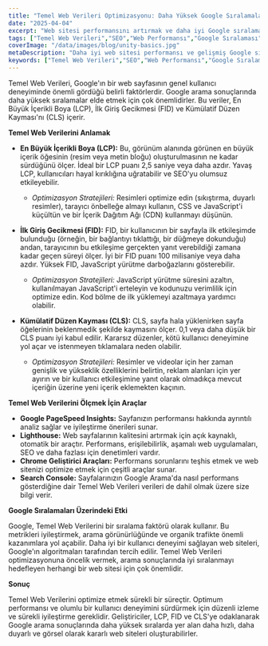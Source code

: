 ```yaml
---
title: "Temel Web Verileri Optimizasyonu: Daha Yüksek Google Sıralamaları İçin Kritik Metrikler"
date: "2025-04-04"
excerpt: "Web sitesi performansını artırmak ve daha iyi Google sıralamaları elde etmek için Temel Web Verilerini (LCP, FID, CLS) nasıl optimize edeceğinizi öğrenin. Bu kılavuz, geliştiriciler için uygulanabilir stratejiler ve teknik bilgiler sunar."
tags: ["Temel Web Verileri","SEO","Web Performansı","Google Sıralaması","Optimizasyon","LCP","FID","CLS"]
coverImage: "/data/images/blog/unity-basics.jpg"
metaDescription: "Daha iyi web sitesi performansı ve gelişmiş Google sıralamaları için Temel Web Verilerini (LCP, FID, CLS) optimize edin. Geliştiriciler için uygulanabilir stratejiler ve teknik bilgiler öğrenin."
keywords: ["Temel Web Verileri","SEO","Web Performansı","Google Sıralaması","Optimizasyon","LCP","FID","CLS"]
---
```


Temel Web Verileri, Google'ın bir web sayfasının genel kullanıcı deneyiminde önemli gördüğü belirli faktörlerdir. Google arama sonuçlarında daha yüksek sıralamalar elde etmek için çok önemlidirler. Bu veriler, En Büyük İçerikli Boya (LCP), İlk Giriş Gecikmesi (FID) ve Kümülatif Düzen Kayması'nı (CLS) içerir.

**Temel Web Verilerini Anlamak**

*   **En Büyük İçerikli Boya (LCP):** Bu, görünüm alanında görünen en büyük içerik öğesinin (resim veya metin bloğu) oluşturulmasının ne kadar sürdüğünü ölçer. İdeal bir LCP puanı 2,5 saniye veya daha azdır. Yavaş LCP, kullanıcıları hayal kırıklığına uğratabilir ve SEO'yu olumsuz etkileyebilir.

    *   *Optimizasyon Stratejileri:* Resimleri optimize edin (sıkıştırma, duyarlı resimler), tarayıcı önbelleğe almayı kullanın, CSS ve JavaScript'i küçültün ve bir İçerik Dağıtım Ağı (CDN) kullanmayı düşünün.
*   **İlk Giriş Gecikmesi (FID):** FID, bir kullanıcının bir sayfayla ilk etkileşimde bulunduğu (örneğin, bir bağlantıyı tıklattığı, bir düğmeye dokunduğu) andan, tarayıcının bu etkileşime gerçekten yanıt verebildiği zamana kadar geçen süreyi ölçer. İyi bir FID puanı 100 milisaniye veya daha azdır. Yüksek FID, JavaScript yürütme darboğazlarını gösterebilir.

    *   *Optimizasyon Stratejileri:* JavaScript yürütme süresini azaltın, kullanılmayan JavaScript'i erteleyin ve kodunuzu verimlilik için optimize edin. Kod bölme de ilk yüklemeyi azaltmaya yardımcı olabilir.
*   **Kümülatif Düzen Kayması (CLS):** CLS, sayfa hala yüklenirken sayfa öğelerinin beklenmedik şekilde kaymasını ölçer. 0,1 veya daha düşük bir CLS puanı iyi kabul edilir. Kararsız düzenler, kötü kullanıcı deneyimine yol açar ve istenmeyen tıklamalara neden olabilir.

    *   *Optimizasyon Stratejileri:* Resimler ve videolar için her zaman genişlik ve yükseklik özelliklerini belirtin, reklam alanları için yer ayırın ve bir kullanıcı etkileşimine yanıt olarak olmadıkça mevcut içeriğin üzerine yeni içerik eklemekten kaçının.

**Temel Web Verilerini Ölçmek İçin Araçlar**

*   **Google PageSpeed Insights:** Sayfanızın performansı hakkında ayrıntılı analiz sağlar ve iyileştirme önerileri sunar.
*   **Lighthouse:** Web sayfalarının kalitesini artırmak için açık kaynaklı, otomatik bir araçtır. Performans, erişilebilirlik, aşamalı web uygulamaları, SEO ve daha fazlası için denetimleri vardır.
*   **Chrome Geliştirici Araçları:** Performans sorunlarını teşhis etmek ve web sitenizi optimize etmek için çeşitli araçlar sunar.
*   **Search Console:** Sayfalarınızın Google Arama'da nasıl performans gösterdiğine dair Temel Web Verileri verileri de dahil olmak üzere size bilgi verir.

**Google Sıralamaları Üzerindeki Etki**

Google, Temel Web Verilerini bir sıralama faktörü olarak kullanır. Bu metrikleri iyileştirmek, arama görünürlüğünde ve organik trafikte önemli kazanımlara yol açabilir. Daha iyi bir kullanıcı deneyimi sağlayan web siteleri, Google'ın algoritmaları tarafından tercih edilir. Temel Web Verileri optimizasyonuna öncelik vermek, arama sonuçlarında iyi sıralanmayı hedefleyen herhangi bir web sitesi için çok önemlidir.

**Sonuç**

Temel Web Verilerini optimize etmek sürekli bir süreçtir. Optimum performansı ve olumlu bir kullanıcı deneyimini sürdürmek için düzenli izleme ve sürekli iyileştirme gereklidir. Geliştiriciler, LCP, FID ve CLS'ye odaklanarak Google arama sonuçlarında daha yüksek sıralarda yer alan daha hızlı, daha duyarlı ve görsel olarak kararlı web siteleri oluşturabilirler.
    